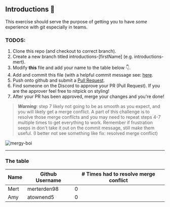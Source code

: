 ## Introductions 👋

This exercise should serve the purpose of getting you to have _some_ experience with git especially in teams. 

### TODOS:
1. Clone this repo (and checkout to correct branch).
2. Create a new branch titled introductions-[firstName] (e.g. introductions-mert).
3. Modify **this** file and add your name to the table below 👇.
4. Add and commit this file (with a helpful commit message see: [here](https://www.conventionalcommits.org/en/v1.0.0).
5. Push onto github and submit a [Pull Request](https://docs.github.com/en/pull-requests/collaborating-with-pull-requests/proposing-changes-to-your-work-with-pull-requests/creating-a-pull-request).
6. Find someone on the Discord to approve your PR (Pull Request). If you are the approver feel free to nitpick on styling!
7. After your PR has been approved, merge your changes and you're done! 

> ***Warning***: step 7 likely not going to be as smooth as you expect, and you will likely get a merge conflict. A part of this challenge is to resolve those merge conflicts and you may need to repeat steps 4-7 multiple times to get everything to work. Remember if frustration seeps in don't take it out on the commit message, still make them useful. (I better not see something like fix: resolved merge conflict)

![mergy-boi](https://camo.githubusercontent.com/7c93eba42f49fad7babf7451d637732697e6efa915810c80a859be1e5fe32a1d/68747470733a2f2f692e726564642e69742f6c7066783274626333323130312e706e67)

---

### The table

| **Name** | **Github Username** | **# Times had to resolve merge conflict** |
|----------|---------------------|-------------------------------------------|
| Mert     | merterden98         | 0                                         |
| Amy      | atownend5           | 0                                         |
